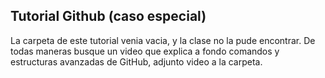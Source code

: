 ## Tutorial Github (caso especial)

La carpeta de este tutorial venia vacia, y la clase no la pude encontrar.
De todas maneras busque un video que explica a fondo comandos y estructuras avanzadas de GitHub, adjunto video a la carpeta.

